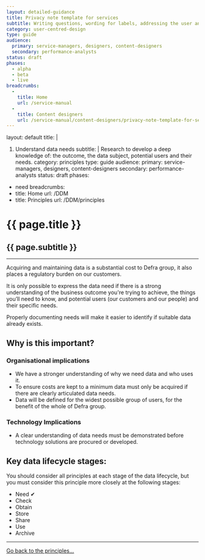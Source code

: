 ```yaml
---
layout: detailed-guidance
title: Privacy note template for services
subtitle: Writing questions, wording for labels, addressing the user and more
category: user-centred-design
type: guide
audience:
  primary: service-managers, designers, content-designers
  secondary: performance-analysts
status: draft
phases:
  - alpha
  - beta
  - live
breadcrumbs:
  -
    title: Home
    url: /service-manual
  -
    title: Content designers
    url: /service-manual/content-designers/privacy-note-template-for-services
---
```



layout: default
title: |
  1. Understand data needs
subtitle: |
  Research to develop a deep knowledge of: the outcome, the data subject, potential users and their needs.
category: principles
type: guide
audience:
  primary: service-managers, designers, content-designers
  secondary: performance-analysts
status: draft
phases:
  - need
 breadcrumbs:
  -
    title: Home
    url: /DDM
  -
    title: Principles
    url: /DDM/principles



# {{ page.title }}

## {{ page.subtitle }}

***

Acquiring and maintaining data is a substantial cost to Defra group, it also places a regulatory burden on our customers.

It is only possible to express the data need if there is a strong understanding of the business outcome you're trying to achieve, the things you’ll need to know, and potential users (our customers and our people) and their specific needs.

Properly documenting needs will make it easier to identify if suitable data already exists.

## Why is this important?

### Organisational implications

- We have a stronger understanding of  why we need data and who uses it.
- To ensure costs are kept to a minimum data must only be acquired if there are clearly articulated data needs.
- Data will be defined for the widest possible group of users, for the benefit of the whole of Defra group.

### Technology Implications

- A clear understanding of data needs must be demonstrated before technology solutions are procured or developed.

## Key data lifecycle stages:

You should consider all principles at each stage of the data lifecycle, but you must consider this principle more closely at the following stages:

- Need ✔
- Check
- Obtain
- Store
- Share
- Use
- Archive

***

[Go back to the principles...](principles)
